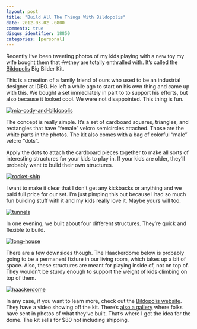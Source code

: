 ```yaml
---
layout: post
title: "Build All The Things With Bildopolis"
date: 2012-03-02 -0800
comments: true
disqus_identifier: 18850
categories: [personal]
---
```

Recently I’ve been tweeting photos of my kids playing with a new toy my
wife bought them that ~~I’m~~they are totally enthralled with. It’s
called the [Bildopolis](http://bildopolis.com/ "Bildopolis") Big Bilder
Kit.

This is a creation of a family friend of ours who used to be an
industrial designer at IDEO. He left a while ago to start on his own
thing and came up with this. We bought a set immediately in part to to
support his efforts, but also because it looked cool. We were not
disappointed. This thing is fun.

[![mia-cody-and-bildopolis](http://haacked.com/images/haacked_com/Windows-Live-Writer/Build-All-The-Things-With-Bildopolis_140B5/mia-cody-and-bildopolis_thumb.jpg "mia-cody-and-bildopolis")](http://haacked.com/images/haacked_com/Windows-Live-Writer/Build-All-The-Things-With-Bildopolis_140B5/mia-cody-and-bildopolis.jpg)

The concept is really simple. It’s a set of cardboard squares,
triangles, and rectangles that have “female” velcro semicircles
attached. Those are the white parts in the photos. The kit also comes
with a bag of colorful “male” velcro “dots”.

Apply the dots to attach the cardboard pieces together to make all sorts
of interesting structures for your kids to play in. If your kids are
older, they’ll probably want to build their own structures.

[![rocket-ship](http://haacked.com/images/haacked_com/Windows-Live-Writer/Build-All-The-Things-With-Bildopolis_140B5/rocket-ship_thumb.jpg "rocket-ship")](http://haacked.com/images/haacked_com/Windows-Live-Writer/Build-All-The-Things-With-Bildopolis_140B5/rocket-ship.jpg)

I want to make it clear that I don’t get any kickbacks or anything and
we paid full price for our set. I’m just pimping this out because I had
so much fun building stuff with it and my kids really love it. Maybe
yours will too.

[![tunnels](http://haacked.com/images/haacked_com/Windows-Live-Writer/Build-All-The-Things-With-Bildopolis_140B5/tunnels_thumb.jpg "tunnels")](http://haacked.com/images/haacked_com/Windows-Live-Writer/Build-All-The-Things-With-Bildopolis_140B5/tunnels_2.jpg)

In one evening, we built about four different structures. They’re quick
and flexible to build.

[![long-house](http://haacked.com/images/haacked_com/Windows-Live-Writer/Build-All-The-Things-With-Bildopolis_140B5/long-house_thumb.jpg "long-house")](http://haacked.com/images/haacked_com/Windows-Live-Writer/Build-All-The-Things-With-Bildopolis_140B5/long-house_2.jpg)

There are a few downsides though. The Haackerdome below is probably
going to be a permanent fixture in our living room, which takes up a bit
of space. Also, these structures are meant for playing inside of, not on
top of. They wouldn’t be sturdy enough to support the weight of kids
climbing on top of them.

[![haackerdome](http://haacked.com/images/haacked_com/Windows-Live-Writer/Build-All-The-Things-With-Bildopolis_140B5/haackerdome_thumb.jpg "haackerdome")](http://haacked.com/images/haacked_com/Windows-Live-Writer/Build-All-The-Things-With-Bildopolis_140B5/haackerdome_2.jpg)

In any case, if you want to learn more, check out the [Bildopolis
website](http://bildopolis.com/ "Bildopolis"). They have a video showing
off the kit. There’s [also a
gallery](http://bildopolis.com/bildopolis2011/gallery2012.php "Bildopolis Gallery")
where folks have sent in photos of what they’ve built. That’s where I
got the idea for the dome. The kit sells for \$80 not including
shipping.

